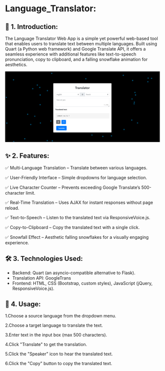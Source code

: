 # Language_Translator:

## 📌 1. Introduction:
The Language Translator Web App is a simple yet powerful web-based tool that enables users to translate text between multiple languages. Built using Quart (a Python web framework) and Google Translate API, it offers a seamless experience with additional features like text-to-speech pronunciation, copy to clipboard, and a falling snowflake animation for aesthetics.


![imgalt](https://github.com/PALLAVI-ANAPATI/Language_Translator/blob/main/01.png)

## ✨ 2. Features:
 ✅ Multi-Language Translation – Translate between various languages.

 ✅ User-Friendly Interface – Simple dropdowns for language selection.
 
 ✅ Live Character Counter – Prevents exceeding Google Translate’s 500-character limit.
 
 ✅ Real-Time Translation – Uses AJAX for instant responses without page reload.
 
 ✅ Text-to-Speech – Listen to the translated text via ResponsiveVoice.js.
 
 ✅ Copy-to-Clipboard – Copy the translated text with a single click.
 
 ✅ Snowfall Effect – Aesthetic falling snowflakes for a visually engaging experience.


 ## 🛠 3. Technologies Used:
- Backend: Quart (an asyncio-compatible alternative to Flask).
- Translation API: GoogleTrans
- Frontend: HTML, CSS (Bootstrap, custom styles), JavaScript (jQuery, ResponsiveVoice.js).

## 📝 4. Usage:
1.Choose a source language from the dropdown menu.

2.Choose a target language to translate the text.

3.Enter text in the input box (max 500 characters).

4.Click "Translate" to get the translation.

5.Click the "Speaker" icon to hear the translated text.

6.Click the "Copy" button to copy the translated text.
